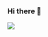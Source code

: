 ### Hi there 👋
[<img src="http://www.google.com.au/images/nav_logo7.png">](https://github.com/PierreBastiani/PierreBastiani/edit/main/README.fr.md)

<!--
**PierreBastiani/PierreBastiani** is a ✨ _special_ ✨ repository because its `README.md` (this file) appears on your GitHub profile.

Here are some ideas to get you started:

- 🔭 I’m currently working on ...
- 🌱 I’m currently learning ...
- 👯 I’m looking to collaborate on ...
- 🤔 I’m looking for help with ...
- 💬 Ask me about ...
- 📫 How to reach me: ...
- 😄 Pronouns: ...
- ⚡ Fun fact: ...
-->
